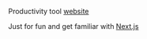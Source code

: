 Productivity tool [website](https://favoredo.github.io/pomodorro/)

Just for fun and get familiar with [Next.js](https://nextjs.org)